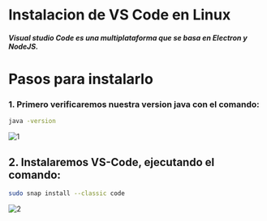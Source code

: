 # Instalacion de VS Code en Linux

##### Visual studio Code es una multiplataforma que se basa en Electron y NodeJS.
#
# Pasos para instalarlo

### 1. Primero verificaremos nuestra version java con el comando: 

``` bash 
java -version
```
![1](https://user-images.githubusercontent.com/91153605/136241025-d736036b-75ca-435f-a560-927db56a6f7f.png)

## 2. Instalaremos VS-Code, ejecutando el comando: 
``` bash 
sudo snap install --classic code

```
![2](https://user-images.githubusercontent.com/91153605/136241078-ad927146-ff24-4caf-b6b6-1bb6998e5f9f.png) 
